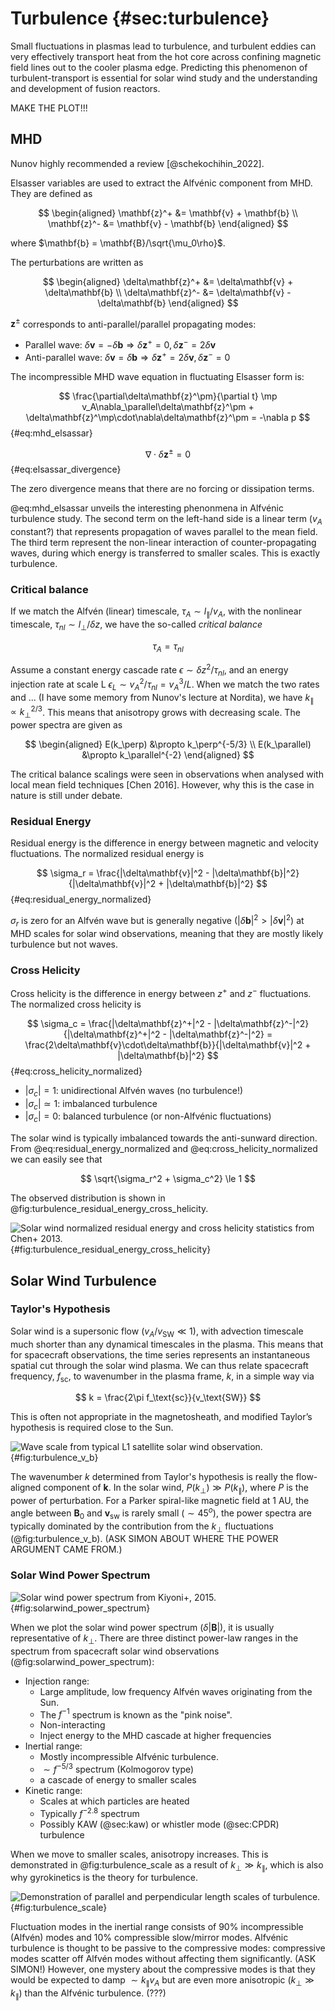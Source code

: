 # Turbulence {#sec:turbulence}

Small fluctuations in plasmas lead to turbulence, and turbulent eddies can very effectively transport heat from the hot core across confining magnetic field lines out to the cooler plasma edge. Predicting this phenomenon of turbulent-transport is essential for solar wind study and the understanding and development of fusion reactors.

MAKE THE PLOT!!!

## MHD

Nunov highly recommended a review [@schekochihin_2022].

Elsasser variables are used to extract the Alfvénic component from MHD. They are defined as

$$
\begin{aligned}
\mathbf{z}^+ &= \mathbf{v} + \mathbf{b} \\
\mathbf{z}^- &= \mathbf{v} - \mathbf{b}
\end{aligned}
$$

where $\mathbf{b} = \mathbf{B}/\sqrt{\mu_0\rho}$.

The perturbations are written as

$$
\begin{aligned}
\delta\mathbf{z}^+ &= \delta\mathbf{v} + \delta\mathbf{b} \\
\delta\mathbf{z}^- &= \delta\mathbf{v} - \delta\mathbf{b}
\end{aligned}
$$

$\mathbf{z}^\pm$ corresponds to anti-parallel/parallel propagating modes:

* Parallel wave: $\delta\mathbf{v}=-\delta\mathbf{b}\Rightarrow \delta\mathbf{z}^+=0, \delta\mathbf{z}^-=2\delta\mathbf{v}$
* Anti-parallel wave: $\delta\mathbf{v}=\delta\mathbf{b}\Rightarrow \delta\mathbf{z}^+=2\delta\mathbf{v}, \delta\mathbf{z}^-=0$

The incompressible MHD wave equation in fluctuating Elsasser form is:

$$
\frac{\partial\delta\mathbf{z}^\pm}{\partial t} \mp v_A\nabla_\parallel\delta\mathbf{z}^\pm + \delta\mathbf{z}^\mp\cdot\nabla\delta\mathbf{z}^\pm = -\nabla p
$$ {#eq:mhd_elsassar}

$$
\nabla\cdot\delta\mathbf{z}^\pm = 0
$$ {#eq:elsassar_divergence}

The zero divergence means that there are no forcing or dissipation terms. 

@eq:mhd_elsassar unveils the interesting phenonmena in Alfvénic turbulence study. The second term on the left-hand side is a linear term ($v_A$ constant?) that represents propagation of waves parallel to the mean field. The third term represent the non-linear interaction of counter-propagating waves, during which energy is transferred to smaller scales. This is exactly turbulence.

### Critical balance

If we match the Alfvén (linear) timescale, $\tau_A \sim l_\parallel/v_A$, with the nonlinear timescale, $\tau_{nl}\sim l_\perp/\delta z$, we have the so-called _critical balance_

$$
\tau_A = \tau_{nl}
$$

Assume a constant energy cascade rate $\epsilon\sim \delta z^2/\tau_{nl}$, and an energy injection rate at scale L $\epsilon_L\sim v_A^2/\tau_{nl}=v_A^3/L$. When we match the two rates and ... (I have some memory from Nunov's lecture at Nordita), we have $k_\parallel\propto k_\perp^{2/3}$. This means that anisotropy grows with decreasing scale. The power spectra are given as

$$
\begin{aligned}
E(k_\perp) &\propto k_\perp^{-5/3} \\
E(k_\parallel) &\propto k_\parallel^{-2}
\end{aligned}
$$

The critical balance scalings were seen in observations when analysed with local mean field techniques [Chen 2016]. However, why this is the case in nature is still under debate.

### Residual Energy

Residual energy is the difference in energy between magnetic and velocity fluctuations. The normalized residual energy is

$$
\sigma_r = \frac{|\delta\mathbf{v}|^2 - |\delta\mathbf{b}|^2}{|\delta\mathbf{v}|^2 + |\delta\mathbf{b}|^2}
$$ {#eq:residual_energy_normalized}

$\sigma_r$ is zero for an Alfvén wave but is generally negative ($|\delta\mathbf{b}|^2 > |\delta\mathbf{v}|^2$) at MHD scales for solar wind observations, meaning that they are mostly likely turbulence but not waves.

### Cross Helicity

Cross helicity is the difference in energy between $z^+$ and $z^-$ fluctuations. The normalized cross helicity is

$$
\sigma_c = \frac{|\delta\mathbf{z}^+|^2 - |\delta\mathbf{z}^-|^2}{|\delta\mathbf{z}^+|^2 - |\delta\mathbf{z}^-|^2} = \frac{2\delta\mathbf{v}\cdot\delta\mathbf{b}}{|\delta\mathbf{v}|^2 + |\delta\mathbf{b}|^2}
$$ {#eq:cross_helicity_normalized}

* $|\sigma_c|=1$: unidirectional Alfvén waves (no turbulence!)
* $|\sigma_c|\simeq 1$: imbalanced turbulence
* $|\sigma_c|=0$: balanced turbulence (or non-Alfvénic fluctuations)

The solar wind is typically imbalanced towards the anti-sunward direction. From @eq:residual_energy_normalized and @eq:cross_helicity_normalized we can easily see that

$$
\sqrt{\sigma_r^2 + \sigma_c^2} \le 1
$$

The observed distribution is shown in @fig:turbulence_residual_energy_cross_helicity.

![Solar wind normalized residual energy and cross helicity statistics from Chen+ 2013.](images/solarwind_residual_energy_cross_helicity.png){#fig:turbulence_residual_energy_cross_helicity}

## Solar Wind Turbulence

### Taylor's Hypothesis

Solar wind is a supersonic flow ($v_A/v_{\text{SW}}\ll 1$), with advection timescale much shorter than any dynamical timescales in the plasma. This means that for spacecraft observations, the time series represents an instantaneous spatial cut through the solar wind plasma. We can thus relate spacecraft frequency, $f_{\text{sc}}$, to wavenumber in the plasma frame, $k$, in a simple way via

$$
k = \frac{2\pi f_\text{sc}}{v_\text{SW}}
$$

This is often not appropriate in the magnetosheath, and modified Taylor’s hypothesis is required close to the Sun.

![Wave scale from typical L1 satellite solar wind observation.](images/turbulence_par_perp_L1.png){#fig:turbulence_v_b}

The wavenumber $k$ determined from Taylor's hypothesis is really the flow-aligned component of $\mathbf{k}$. In the solar wind, $P(k_\perp) \gg P(k_\parallel)$, where $P$ is the power of perturbation. For a Parker spiral-like magnetic field at 1 AU, the angle between $\mathbf{B}_0$ and $\mathbf{v}_\text{sw}$ is rarely small ($\sim 45^o$), the power spectra are typically dominated by the contribution from the $k_\perp$ fluctuations (@fig:turbulence_v_b). (ASK SIMON ABOUT WHERE THE POWER ARGUMENT CAME FROM.)

### Solar Wind Power Spectrum

![Solar wind power spectrum from Kiyoni+, 2015.](images/solarwind_power_spectrum.png){#fig:solarwind_power_spectrum}

When we plot the solar wind power spectrum ($\delta|\mathbf{B}|$), it is usually representative of $k_\perp$. There are three distinct power-law ranges in the spectrum from spacecraft solar wind observations (@fig:solarwind_power_spectrum):

* Injection range:
  * Large amplitude, low frequency Alfvén waves originating from the Sun.
  * The $f^{-1}$ spectrum is known as the "pink noise".
  * Non-interacting
  * Inject energy to the MHD cascade at higher frequencies
* Inertial range:
  * Mostly incompressible Alfvénic turbulence.
  * $\sim f^{-5/3}$ spectrum (Kolmogorov type)
  * a cascade of energy to smaller scales
* Kinetic range:
  * Scales at which particles are heated
  * Typically $f^{-2.8}$ spectrum
  * Possibly KAW (@sec:kaw) or whistler mode (@sec:CPDR) turbulence

When we move to smaller scales, anisotropy increases. This is demonstrated in @fig:turbulence_scale as a result of $k_\perp \gg k_\parallel$, which is also why gyrokinetics is the theory for turbulence.

![Demonstration of parallel and perpendicular length scales of turbulence.](images/turbulence_par_perp_scale.png){#fig:turbulence_scale}

Fluctuation modes in the inertial range consists of 90% incompressible (Alfvén) modes and 10% compressible slow/mirror modes. Alfvénic turbulence is thought to be passive to the compressive modes: compressive modes scatter off Alfvén modes without affecting them significantly. (ASK SIMON!) However, one mystery about the compressive modes is that they would be expected to damp $\sim k_\parallel v_A$ but are even more anisotropic ($k_\perp \gg k_\parallel$) than the Alfvénic turbulence. (???)

